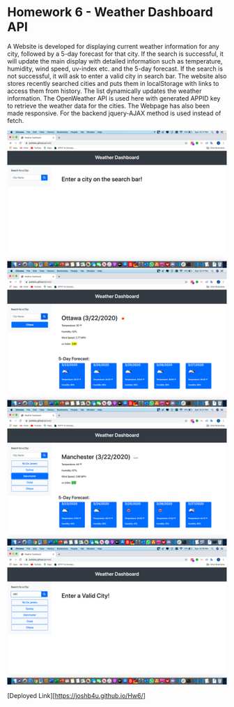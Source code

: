 # Homework 6 - Weather Dashboard API

A Website is developed for displaying current weather information for any city, followed by a 5-day forecast for that city. If the search is successful, it will update the main display with detailed information such as temperature, humidity, wind speed, uv-index etc. and the 5-day forecast. If the search is not successful, it will ask to enter a valid city in search bar. The website also stores recently searched cities and puts them in localStorage with links to access them from history. The list dynamically updates the weather information. The OpenWeather API is used here with generated APPID key to retrieve the weather data for the cities. The Webpage has also been made responsive. For the backend jquery-AJAX method is used instead of fetch.


![Welcome Screen](Assets/Screenshots/01.png)
![Searched City](Assets/Screenshots/02.png)
![City from History](Assets/Screenshots/03.png)
![Invalid City](Assets/Screenshots/04.png)


[Deployed Link][https://joshb4u.github.io/Hw6/]